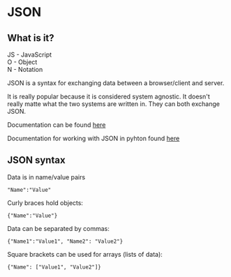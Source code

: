 # JSON

## What is it?

JS - JavaScript <br>
O - Object <br>
N - Notation 

JSON is a syntax for exchanging data between a browser/client and server.

It is really popular because it is considered system agnostic. It doesn't really matte what the two systems are written in. They can both exchange JSON.

Documentation can be found [here](https://www.json.org/)

Documentation for working with JSON in pyhton found [here](https://docs.python.org/3/library/json.html)

## JSON syntax

Data is in name/value pairs

```
"Name":"Value"
```

Curly braces hold objects:

```
{"Name":"Value"}
```

Data can be separated by commas:

```
{"Name1":"Value1", "Name2": "Value2"}
```

Square brackets can be used for arrays (lists of data):

```
{"Name": ["Value1", "Value2"]}
```